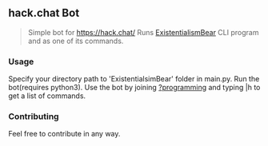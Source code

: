 ## **hack.chat Bot**

>Simple bot for https://hack.chat/
Runs [ExistentialismBear](https://github.com/WhiteheadV/ExistentialistBear) CLI program and as one of its commands.

### **Usage**

Specify your directory path to 'ExistentialsimBear' folder in main.py.
Run the bot(requires python3).
Use the bot by joining [?programming](https://hack.chat/?programming) and typing |h to get a list of commands.

### **Contributing**

Feel free to contribute in any way.
